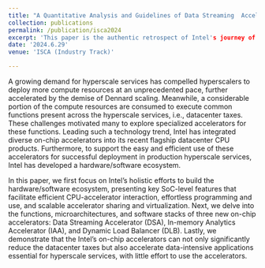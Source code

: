 ```yaml
---
title: "A Quantitative Analysis and Guidelines of Data Streaming  Accelerator in ModernIntel Xeon Scalable Processors"
collection: publications
permalink: /publication/isca2024
excerpt: 'This paper is the authentic retrospect of Intel's journey of building SoC-level features and software ecosystems for accelerators, and integrating various data accelerators into the modern Xeon CPU chips.'
date: '2024.6.29'
venue: 'ISCA (Industry Track)'

---
```


A growing demand for hyperscale services has compelled hyperscalers to deploy more compute resources at an unprecedented pace, further accelerated by the demise of Dennard scaling. Meanwhile, a considerable portion of the compute resources are consumed to execute common functions present across the hyperscale services, i.e., datacenter taxes. These challenges motivated many to explore specialized accelerators for these functions. Leading such a technology trend, Intel has integrated diverse on-chip accelerators into its recent flagship datacenter CPU products. Furthermore, to support the easy and efficient use of these accelerators for successful deployment in production hyperscale services, Intel has developed a hardware/software ecosystem.

In this paper, we first focus on Intel’s holistic efforts to build the hardware/software ecosystem, presenting key SoC-level features that facilitate efficient CPU-accelerator interaction, effortless programming and use, and scalable accelerator sharing and virtualization. Next, we delve into the functions, microarchitectures, and software stacks of three new on-chip accelerators: Data Streaming Accelerator (DSA), In-memory Analytics Accelerator (IAA), and Dynamic Load Balancer (DLB). Lastly, we demonstrate that the Intel’s on-chip accelerators can not only significantly reduce the datacenter taxes but also accelerate data-intensive applications essential for hyperscale services, with little effort to use the accelerators.